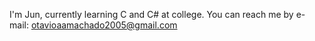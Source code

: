 I'm Jun, currently learning C and C# at college.
You can reach me by e-mail: otavioaamachado2005@gmail.com
